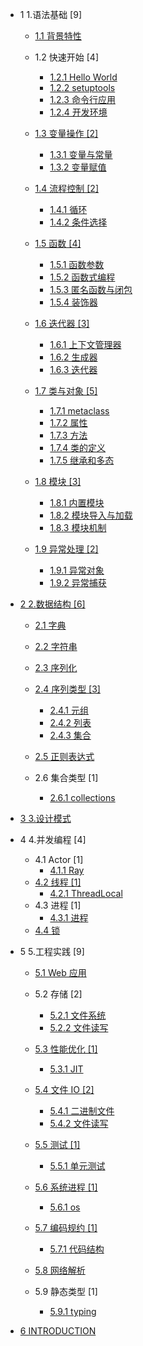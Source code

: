   - 1 1.语法基础 [9]
    - [1.1 背景特性](/1.语法基础/背景特性/README.md)
      
    - 1.2 快速开始 [4]
      - [1.2.1 Hello World](/1.语法基础/快速开始/Hello%20World.md)
      - [1.2.2 setuptools](/1.语法基础/快速开始/setuptools.md)
      - [1.2.3 命令行应用](/1.语法基础/快速开始/命令行应用.md)
      - [1.2.4 开发环境](/1.语法基础/快速开始/开发环境.md)
    - [1.3 变量操作 [2]](/1.语法基础/变量操作/README.md)
      - [1.3.1 变量与常量](/1.语法基础/变量操作/变量与常量.md)
      - [1.3.2 变量赋值](/1.语法基础/变量操作/变量赋值.md)
    - [1.4 流程控制 [2]](/1.语法基础/流程控制/README.md)
      - [1.4.1 循环](/1.语法基础/流程控制/循环.md)
      - [1.4.2 条件选择](/1.语法基础/流程控制/条件选择.md)
    - [1.5 函数 [4]](/1.语法基础/函数/README.md)
      - [1.5.1 函数参数](/1.语法基础/函数/函数参数.md)
      - [1.5.2 函数式编程](/1.语法基础/函数/函数式编程.md)
      - [1.5.3 匿名函数与闭包](/1.语法基础/函数/匿名函数与闭包.md)
      - [1.5.4 装饰器](/1.语法基础/函数/装饰器.md)
    - [1.6 迭代器 [3]](/1.语法基础/迭代器/README.md)
      - [1.6.1 上下文管理器](/1.语法基础/迭代器/上下文管理器.md)
      - [1.6.2 生成器](/1.语法基础/迭代器/生成器.md)
      - [1.6.3 迭代器](/1.语法基础/迭代器/迭代器.md)
    - [1.7 类与对象 [5]](/1.语法基础/类与对象/README.md)
      - [1.7.1 metaclass](/1.语法基础/类与对象/metaclass.md)
      - [1.7.2 属性](/1.语法基础/类与对象/属性.md)
      - [1.7.3 方法](/1.语法基础/类与对象/方法.md)
      - [1.7.4 类的定义](/1.语法基础/类与对象/类的定义.md)
      - [1.7.5 继承和多态](/1.语法基础/类与对象/继承和多态.md)
    - [1.8 模块 [3]](/1.语法基础/模块/README.md)
      - [1.8.1 内置模块](/1.语法基础/模块/内置模块.md)
      - [1.8.2 模块导入与加载](/1.语法基础/模块/模块导入与加载.md)
      - [1.8.3 模块机制](/1.语法基础/模块/模块机制.md)
    - [1.9 异常处理 [2]](/1.语法基础/异常处理/README.md)
      - [1.9.1 异常对象](/1.语法基础/异常处理/异常对象.md)
      - [1.9.2 异常捕获](/1.语法基础/异常处理/异常捕获.md)
  - [2 2.数据结构 [6]](/2.数据结构/README.md)
    - [2.1 字典](/2.数据结构/字典.md)
    - [2.2 字符串](/2.数据结构/字符串.md)
    - [2.3 序列化](/2.数据结构/序列化/README.md)
      
    - [2.4 序列类型 [3]](/2.数据结构/序列类型/README.md)
      - [2.4.1 元组](/2.数据结构/序列类型/元组.md)
      - [2.4.2 列表](/2.数据结构/序列类型/列表.md)
      - [2.4.3 集合](/2.数据结构/序列类型/集合.md)
    - [2.5 正则表达式](/2.数据结构/正则表达式.md)
    - 2.6 集合类型 [1]
      - [2.6.1 collections](/2.数据结构/集合类型/collections.md)
  - [3 3.设计模式](/3.设计模式/README.md)
    
  - 4 4.并发编程 [4]
    - 4.1 Actor [1]
      - [4.1.1 Ray](/4.并发编程/Actor/Ray.md)
    - [4.2 线程 [1]](/4.并发编程/线程/README.md)
      - [4.2.1 ThreadLocal](/4.并发编程/线程/ThreadLocal.md)
    - 4.3 进程 [1]
      - [4.3.1 进程](/4.并发编程/进程/进程.md)
    - [4.4 锁](/4.并发编程/锁/README.md)
      
  - 5 5.工程实践 [9]
    - [5.1 Web 应用](/5.工程实践/Web%20应用/README.md)
      
    - 5.2 存储 [2]
      - [5.2.1 文件系统](/5.工程实践/存储/文件系统.md)
      - [5.2.2 文件读写](/5.工程实践/存储/文件读写.md)
    - [5.3 性能优化 [1]](/5.工程实践/性能优化/README.md)
      - [5.3.1 JIT](/5.工程实践/性能优化/JIT.md)
    - [5.4 文件 IO [2]](/5.工程实践/文件%20IO/README.md)
      - [5.4.1 二进制文件](/5.工程实践/文件%20IO/二进制文件.md)
      - [5.4.2 文件读写](/5.工程实践/文件%20IO/文件读写.md)
    - [5.5 测试 [1]](/5.工程实践/测试/README.md)
      - [5.5.1 单元测试](/5.工程实践/测试/单元测试.md)
    - [5.6 系统进程 [1]](/5.工程实践/系统进程/README.md)
      - [5.6.1 os](/5.工程实践/系统进程/os.md)
    - [5.7 编码规约 [1]](/5.工程实践/编码规约/README.md)
      - [5.7.1 代码结构](/5.工程实践/编码规约/代码结构.md)
    - [5.8 网络解析](/5.工程实践/网络解析/README.md)
      
    - 5.9 静态类型 [1]
      - [5.9.1 typing](/5.工程实践/静态类型/typing.md)
  - [6 INTRODUCTION](/INTRODUCTION.md)